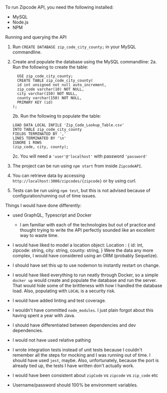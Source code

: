 To run Zipcode API, you need the following installed:
* MySQL
* Node.js
* NPM

Running and querying the API
1. Run `CREATE DATABASE zip_code_city_county;` in your MySQL commandline.
2. Create and populate the database using the MySQL commandline:
    2a. Run the following to create the table:
    ```
      USE zip_code_city_county;
      CREATE TABLE zip_code_city_county(
      id int unsigned not null auto_increment,
      zip_code varchar(10) NOT NULL,
      city varchar(150) NOT NULL,
      county varchar(150) NOT NULL,
      PRIMARY KEY (id)
    );
    ```
    2b.  Run the following to populate the table:
    ```
    LOAD DATA LOCAL INFILE 'Zip_Code_Lookup_Table.csv' 
    INTO TABLE zip_code_city_county 
    FIELDS TERMINATED BY ',' 
    LINES TERMINATED BY '\n'
    IGNORE 1 ROWS
    (zip_code, city, county);
    ```
    2c. You will need a `'user'@'localhost'` with password `'password'`

3. The project can be run using `npm start` from inside `ZipcodeAPI`.
4. You can retrieve data by accessing `http://localhost:3000/zipcodes/{zipcode}` or by using curl.
4. Tests can be run using `npm test`, but this is not advised because of configuration/running out of time issues.



Things I would have done differently:
- used GraphQL, Typescript and Docker
  - I am familiar with each of the technologies but out of practice and thought trying to write the API perfectly sounded like an excellent way to waste time.  
- I would have liked to model a location object:
  Location : {
    id: int,
    zipcode: string,
    city: string,
    county: string, 
  }
  Were the data any more complex, I would have considered using an ORM (probably Sequelize).

- I should have set this up to use nodemon to instantly restart on change.
- I would have liked everything to run neatly through Docker, so a simple `docker up` would create and populate the database and run the server. That would hide some of the brittleness with how I handled the database load.  Also, populating with `LOCAL` is a security risk.
- I would have added linting and test coverage.
- I wouldn't have committed `node_modules`.  I just plain forgot about this having spent a year with Java.
- I should have differentiated between dependencies and dev dependencies.
- I would not have used relative pathing
- I wrote integration tests instead of unit tests because I couldn't remember all the steps for mocking and I was running out of time.  I should have used `jest`, maybe.  Also, unfortunately, because the port is already tied up, the tests I have written don't actually work. 
- I would have been consistent about `zipCode` vs `zipcode` vs `zip_code` etc
- Username/password should 100% be environment variables.
